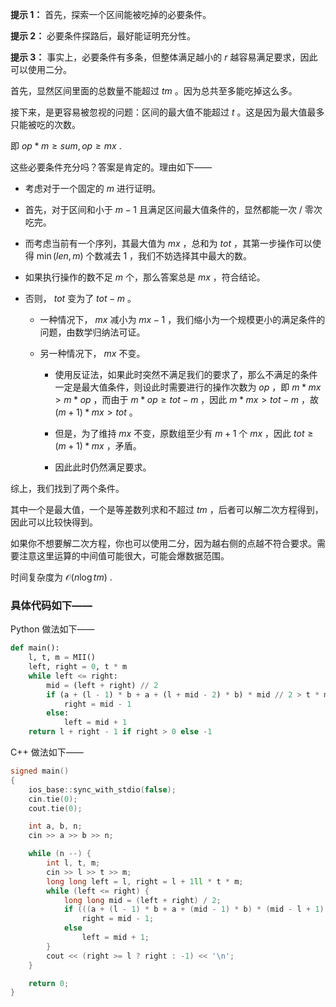 **提示 1：** 首先，探索一个区间能被吃掉的必要条件。

**提示 2：** 必要条件探路后，最好能证明充分性。

**提示 3：** 事实上，必要条件有多条，但整体满足越小的 $r$ 越容易满足要求，因此可以使用二分。

首先，显然区间里面的总数量不能超过 $tm$ 。因为总共至多能吃掉这么多。

接下来，是更容易被忽视的问题：区间的最大值不能超过 $t$ 。这是因为最大值最多只能被吃的次数。

即 $op*m\geq sum, op\geq mx$ .

这些必要条件充分吗？答案是肯定的。理由如下——

- 考虑对于一个固定的 $m$ 进行证明。

- 首先，对于区间和小于 $m-1$ 且满足区间最大值条件的，显然都能一次 / 零次吃完。

- 而考虑当前有一个序列，其最大值为 $mx$ ，总和为 $tot$ ，其第一步操作可以使得 $\min(len, m)$ 个数减去 $1$ ，我们不妨选择其中最大的数。

- 如果执行操作的数不足 $m$ 个，那么答案总是 $mx$ ，符合结论。

- 否则， $tot$ 变为了 $tot-m$ 。

    - 一种情况下， $mx$ 减小为 $mx-1$ ，我们缩小为一个规模更小的满足条件的问题，由数学归纳法可证。

    - 另一种情况下， $mx$ 不变。
    
        - 使用反证法，如果此时突然不满足我们的要求了，那么不满足的条件一定是最大值条件，则设此时需要进行的操作次数为 $op$ ，即 $m*mx\gt m*op$ ，而由于 $m*op\geq tot-m$ ，因此 $m*mx\gt tot-m$ ，故 $(m+1)*mx\gt tot$ 。

        - 但是，为了维持 $mx$ 不变，原数组至少有 $m+1$ 个 $mx$ ，因此 $tot\geq (m+1)*mx$ ，矛盾。

        - 因此此时仍然满足要求。

综上，我们找到了两个条件。

其中一个是最大值，一个是等差数列求和不超过 $tm$ ，后者可以解二次方程得到，因此可以比较快得到。

如果你不想要解二次方程，你也可以使用二分，因为越右侧的点越不符合要求。需要注意这里运算的中间值可能很大，可能会爆数据范围。

时间复杂度为 $\mathcal{O}(n\log tm)$ .

### 具体代码如下——

Python 做法如下——

```Python []
def main():
    l, t, m = MII()
    left, right = 0, t * m
    while left <= right:
        mid = (left + right) // 2
        if (a + (l - 1) * b + a + (l + mid - 2) * b) * mid // 2 > t * m or a + (l + mid - 2) * b > t:
            right = mid - 1
        else:
            left = mid + 1
    return l + right - 1 if right > 0 else -1
```

C++ 做法如下——

```cpp []
signed main()
{
    ios_base::sync_with_stdio(false);
    cin.tie(0);
    cout.tie(0);

    int a, b, n;
    cin >> a >> b >> n;

    while (n --) {
        int l, t, m;
        cin >> l >> t >> m;
        long long left = l, right = l + 1ll * t * m;
        while (left <= right) {
            long long mid = (left + right) / 2;
            if (((a + (l - 1) * b + a + (mid - 1) * b) * (mid - l + 1) / 2 > 1ll * t * m) || (a + (mid - 1) * b > t))
                right = mid - 1;
            else
                left = mid + 1;
        }
        cout << (right >= l ? right : -1) << '\n';
    }

    return 0;
}
```
